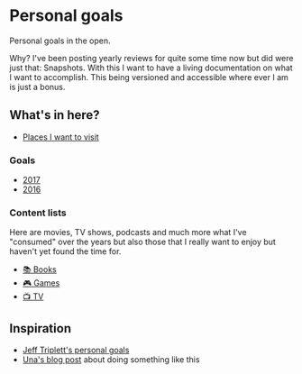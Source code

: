 # Personal goals

Personal goals in the open.

Why? I've been posting yearly reviews for quite some time now but did were just that: Snapshots. With this I want to have a living documentation on what I want to accomplish. This being versioned and accessible where ever I am is just a bonus.

## What's in here?

* [Places I want to visit](places.md)

### Goals

* [2017](goals/2017.md)
* [2016](goals/2016.md)

### Content lists

Here are movies, TV shows, podcasts and much more what I've "consumed" over the years but also those that I really want to enjoy but haven't yet found the time for.

* [📚 Books](content-list/books.md)
* [🎮 Games](content-list/games.md)
* [📺 TV](content-list/television.md)

## Inspiration

* [Jeff Triplett's personal goals](https://github.com/jefftriplett/personal-goals)
* [Una's blog post](https://una.im/personal-goals-guide/#%F0%9F%92%81) about doing something like this
